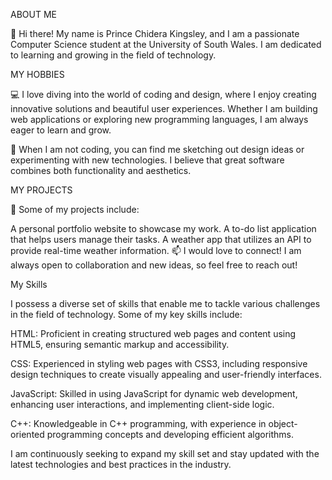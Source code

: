 ABOUT ME

👋 Hi there! My name is Prince Chidera Kingsley, and I am a passionate Computer Science student at the University of South Wales. I am dedicated to learning and growing in the field of technology.


MY HOBBIES

💻 I love diving into the world of coding and design, where I enjoy creating innovative solutions and beautiful user experiences. Whether I am building web applications or exploring new programming languages, I am always eager to learn and grow.

🎨 When I am not coding, you can find me sketching out design ideas or experimenting with new technologies. I believe that great software combines both functionality and aesthetics.


MY PROJECTS

🚀 Some of my projects include:

A personal portfolio website to showcase my work.
A to-do list application that helps users manage their tasks.
A weather app that utilizes an API to provide real-time weather information.
📫 I would love to connect! I am always open to collaboration and new ideas, so feel free to reach out!


My Skills

I possess a diverse set of skills that enable me to tackle various challenges in the field of technology. Some of my key skills include:

HTML: Proficient in creating structured web pages and content using HTML5, ensuring semantic markup and accessibility.

CSS: Experienced in styling web pages with CSS3, including responsive design techniques to create visually appealing and user-friendly interfaces.

JavaScript: Skilled in using JavaScript for dynamic web development, enhancing user interactions, and implementing client-side logic.

C++: Knowledgeable in C++ programming, with experience in object-oriented programming concepts and developing efficient algorithms.

I am continuously seeking to expand my skill set and stay updated with the latest technologies and best practices in the industry.
